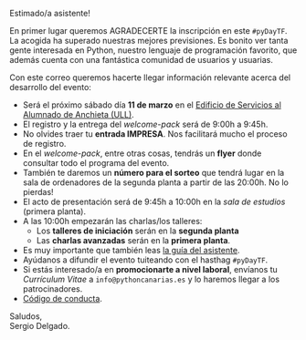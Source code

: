 Estimado/a asistente!

En primer lugar queremos AGRADECERTE la inscripción en este `#pyDayTF`. La acogida ha superado nuestras mejores previsiones. Es bonito ver tanta gente interesada en Python, nuestro lenguaje de programación favorito, que además cuenta con una fantástica comunidad de usuarios y usuarias.

Con este correo queremos hacerte llegar información relevante acerca del desarrollo del evento:

- Será el próximo sábado día **11 de marzo** en el [Edificio de Servicios al Alumnado de Anchieta (ULL)](http://pythoncanarias.es/pyday/mapa/).
- El registro y la entrega del *welcome-pack* será de 9:00h a 9:45h.
- No olvides traer tu **entrada IMPRESA**. Nos facilitará mucho el proceso de registro.
- En el *welcome-pack*, entre otras cosas, tendrás un **flyer** donde consultar todo el programa del evento.
- También te daremos un **número para el sorteo** que tendrá lugar en la sala de ordenadores de la segunda planta a partir de las 20:00h. No lo pierdas!
- El acto de presentación será de 9:45h a 10:00h en la *sala de estudios* (primera planta).
- A las 10:00h empezarán las charlas/los talleres:
    - Los **talleres de iniciación** serán en la **segunda planta**
    - Las **charlas avanzadas** serán en la **primera planta**.
- Es muy importante que también leas [la guía del asistente](http://pythoncanarias.es/pyday/guia_asistente/).
- Ayúdanos a difundir el evento tuiteando con el hasthag `#pyDayTF`.
- Si estás interesado/a en **promocionarte a nivel laboral**, envíanos tu *Currículum Vitae* a `info@pythoncanarias.es` y lo haremos llegar a los patrocinadores.
- [Código de conducta](http://pythoncanarias.es/pyday/codigo_conducta/).

Saludos,  
Sergio Delgado.
